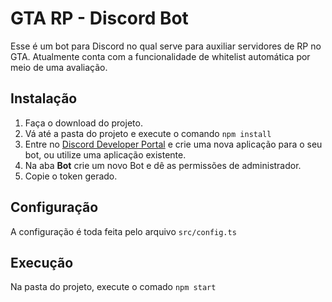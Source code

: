 # GTA RP - Discord Bot
Esse é um bot para Discord no qual serve para auxiliar servidores de RP no GTA.
Atualmente conta com a funcionalidade de whitelist automática por meio de uma avaliação.

## Instalação
1. Faça o download do projeto.
2. Vá até a pasta do projeto e execute o comando `npm install`
3. Entre no [Discord Developer Portal](https://discord.com/developers/applications) e crie uma nova aplicação para o seu bot, ou utilize uma aplicação existente.
4. Na aba **Bot** crie um novo Bot e dê as permissões de administrador.
5. Copie o token gerado.

## Configuração
A configuração é toda feita pelo arquivo `src/config.ts`

## Execução
Na pasta do projeto, execute o comado `npm start`

